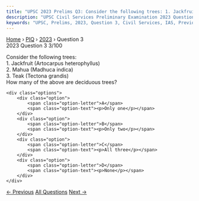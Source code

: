 ```yaml
---
title: "UPSC 2023 Prelims Q3: Consider the following trees: 1. Jackfruit (Artocarpus heter..."
description: "UPSC Civil Services Preliminary Examination 2023 Question 3 with options and answer"
keywords: "UPSC, Prelims, 2023, Question 3, Civil Services, IAS, Previous Year Questions"
---
```


<nav class="breadcrumb">
    <a href="../../">Home</a>
    <span>›</span>
    <a href="../">PIQ</a>
    <span>›</span>
    <a href="./">2023</a>
    <span>›</span>
    <span>Question 3</span>
</nav>

<div class="question-header">
    <div class="question-meta">
        <span class="year-badge">2023</span>
        <span class="question-number">Question 3</span>
        <span class="progress">3/100</span>
    </div>
    <div class="progress-bar">
        <div class="progress-fill" style="width: 3.0%"></div>
    </div>
</div>

<div class="question-content">
    <div class="question-text">
        <p>Consider the following trees:<br />
1. Jackfruit (Artocarpus heterophyllus)<br />
2. Mahua (Madhuca indica)<br />
3. Teak (Tectona grandis)<br />
How many of the above are deciduous trees?</p>
    </div>
    
    <div class="options">
        <div class="option">
            <span class="option-letter">A</span>
            <span class="option-text"><p>Only one</p></span>
        </div>
        <div class="option">
            <span class="option-letter">B</span>
            <span class="option-text"><p>Only two</p></span>
        </div>
        <div class="option">
            <span class="option-letter">C</span>
            <span class="option-text"><p>All three</p></span>
        </div>
        <div class="option">
            <span class="option-letter">D</span>
            <span class="option-text"><p>None</p></span>
        </div>
    </div>
</div>

<div class="question-nav">
    <a href="../q002-consider-the-following-pairs-port-well-known-as-ka/" class="nav-btn prev">← Previous</a>
    <a href="../" class="nav-btn center">All Questions</a>
    <a href="../q004-consider-the-following-statements-1-india-has-more/" class="nav-btn next">Next →</a>
</div>
